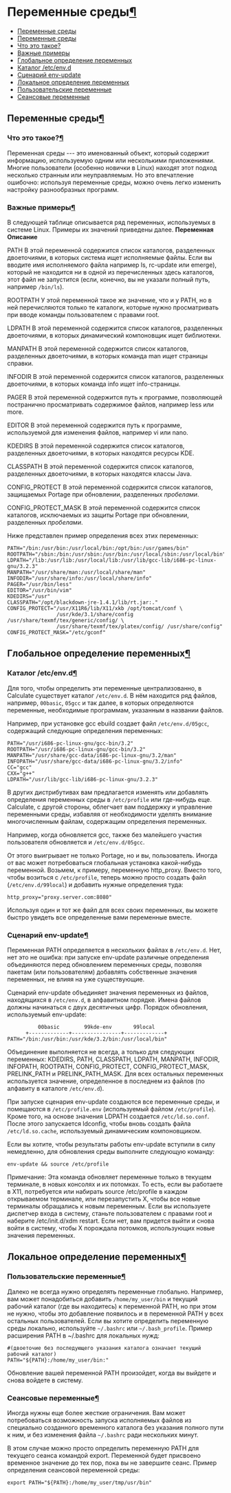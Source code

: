 # Переменные среды[¶](#Переменные-среды)

* [Переменные среды](#Переменные-среды)
* [Переменные среды](#Переменные-среды)
* [Что это такое?](#Что-это-такое)
* [Важные примеры](#Важные-примеры)
* [Глобальное определение переменных](#Глобальное-определение-переменных)
* [Каталог /etc/env.d](#Каталог-etcenvd)
* [Сценарий env-update](#Сценарий-env-update)
* [Локальное определение переменных](#Локальное-определение-переменных)
* [Пользовательские переменные](#Пользовательские-переменные)
* [Сеансовые переменные](#Сеансовые-переменные)

## Переменные среды[¶](#Переменные-среды)

### Что это такое?[¶](#Что-это-такое)

Переменная среды --- это именованный объект, который содержит информацию, используемую одним или несколькими приложениями. Многие пользователи (особенно новички в Linux) находят этот подход несколько странным или неуправляемым. Но это впечатление ошибочно: используя переменные среды, можно очень легко изменить настройку разнообразных программ.

### Важные примеры[¶](#Важные-примеры)

В следующей таблице описывается ряд переменных, используемых в системе Linux. Примеры их значений приведены далее.
**Переменная**
**Описание**

PATH
В этой переменной содержится список каталогов, разделенных двоеточиями, в которых система ищет исполняемые файлы. Если вы вводите имя исполняемого файла например ls, rc-update или emerge), который не находится ни в одной из перечисленных здесь каталогов, этот файл не запустится (если, конечно, вы не указали полный путь, например `/bin/ls`).

ROOTPATH
У этой переменной такое же значение, что и у PATH, но в ней перечисляются только те каталоги, которые нужно просматривать при вводе команды пользователем с правами root.

LDPATH
В этой переменной содержится список каталогов, разделенных двоеточиями, в которых динамический компоновщик ищет библиотеки.

MANPATH
В этой переменной содержится список каталогов, разделенных двоеточиями, в которых команда man ищет страницы справки.

INFODIR
В этой переменной содержится список каталогов, разделенных двоеточиями, в которых команда info ищет info-страницы.

PAGER
В этой переменной содержится путь к программе, позволяющей постранично просматривать содержимое файлов, например less или more.

EDITOR
В этой переменной содержится путь к программе, используемой для изменения файлов, например vi или nano.

KDEDIRS
В этой переменной содержится список каталогов, разделенных двоеточиями, в которых находятся ресурсы KDE.

CLASSPATH
В этой переменной содержится список каталогов, разделенных двоеточиями, в которых находятся классы Java.

CONFIG\_PROTECT
В этой переменной содержится список каталогов, защищаемых Portage при обновлении, разделенных _пробелами_.

CONFIG\_PROTECT\_MASK
В этой переменной содержится список каталогов, исключаемых из защиты Portage при обновлении, разделенных _пробелами_.

Ниже представлен пример определения всех этих переменных:  

    
    PATH="/bin:/usr/bin:/usr/local/bin:/opt/bin:/usr/games/bin" 
    ROOTPATH="/sbin:/bin:/usr/sbin:/usr/bin:/usr/local/sbin:/usr/local/bin" 
    LDPATH="/lib:/usr/lib:/usr/local/lib:/usr/lib/gcc-lib/i686-pc-linux-gnu/3.2.3" 
    MANPATH="/usr/share/man:/usr/local/share/man" 
    INFODIR="/usr/share/info:/usr/local/share/info" 
    PAGER="/usr/bin/less" 
    EDITOR="/usr/bin/vim" 
    KDEDIRS="/usr" 
    CLASSPATH="/opt/blackdown-jre-1.4.1/lib/rt.jar:." 
    CONFIG_PROTECT="/usr/X11R6/lib/X11/xkb /opt/tomcat/conf \
                    /usr/kde/3.1/share/config /usr/share/texmf/tex/generic/config/ \
                    /usr/share/texmf/tex/platex/config/ /usr/share/config" 
    CONFIG_PROTECT_MASK="/etc/gconf" 
    

## Глобальное определение переменных[¶](#Глобальное-определение-переменных)

### Каталог /etc/env.d[¶](#Каталог-etcenvd)

Для того, чтобы определить эти переменные централизованно, в Calculate существует каталог `/etc/env.d`. В нём находится ряд файлов, например, `00basic`, `05gcc` и так далее, в которых определяются переменные, необходимые программам, указанным в названии файлов.

Например, при установке gcc ebuild создает файл `/etc/env.d/05gcc`, содержащий следующие определения переменных:  

    
    PATH="/usr/i686-pc-linux-gnu/gcc-bin/3.2" 
    ROOTPATH="/usr/i686-pc-linux-gnu/gcc-bin/3.2" 
    MANPATH="/usr/share/gcc-data/i686-pc-linux-gnu/3.2/man" 
    INFOPATH="/usr/share/gcc-data/i686-pc-linux-gnu/3.2/info" 
    CC="gcc" 
    CXX="g++" 
    LDPATH="/usr/lib/gcc-lib/i686-pc-linux-gnu/3.2.3" 
    

В других дистрибутивах вам предлагается изменять или добавлять определения переменных среды в `/etc/profile` или где-нибудь еще. Calculate, с другой стороны, облегчает вам поддержку и управление переменными среды, избавляя от необходимости уделять внимание многочисленным файлам, содержащим определения переменных.

Например, когда обновляется gcc, также без малейшего участия пользователя обновляется и `/etc/env.d/05gcc`.

От этого выигрывает не только Portage, но и вы, пользователь. Иногда от вас может потребоваться глобальная установка какой-нибудь переменной. Возьмем, к примеру, переменную http\_proxy. Вместо того, чтобы возиться с `/etc/profile`, теперь можно просто создать файл (`/etc/env.d/99local`) и добавить нужные определения туда:

    http_proxy="proxy.server.com:8080"

Используя один и тот же файл для всех своих переменных, вы можете быстро увидеть все определенные вами переменные вместе.

### Сценарий env-update[¶](#Сценарий-env-update)

Переменная PATH определяется в нескольких файлах в `/etc/env.d`. Нет, нет это не ошибка: при запуске env-update различные определения объединяются перед обновлением переменных среды, позволяя пакетам (или пользователям) добавлять собственные значения переменных, не влияя на уже существующие.

Сценарий env-update объединяет значения переменных из файлов, находящихся в `/etc/env.d`, в алфавитном порядке. Имена файлов должны начинаться с двух десятичных цифр. Порядок обновления, используемый env-update:  

    
              00basic        99kde-env       99local
          +-------------+----------------+-------------+
    PATH="/bin:/usr/bin:/usr/kde/3.2/bin:/usr/local/bin" 
    

Объединение выполняется не всегда, а только для следующих переменных: KDEDIRS, PATH, CLASSPATH, LDPATH, MANPATH, INFODIR, INFOPATH, ROOTPATH, CONFIG\_PROTECT, CONFIG\_PROTECT\_MASK, PRELINK\_PATH и PRELINK\_PATH\_MASK. Для всех остальных переменных используется значение, определенное в последнем из файлов (по алфавиту в каталоге `/etc/env.d`).

При запуске сценария env-update создаются все переменные среды, и помещаются в `/etc/profile.env` (используемый файлом `/etc/profile`). Кроме того, на основе значения LDPATH создается `/etc/ld.so.conf`. После этого запускается ldconfig, чтобы вновь создать файла `/etc/ld.so.cache`, используемый динамическим компоновщиком.

Если вы хотите, чтобы результаты работы env-update вступили в силу немедленно, для обновления среды выполните следующую команду:

    env-update && source /etc/profile

Примечание: Эта команда обновляет переменные только в текущем терминале, в новых консолях и их потомках. То есть, если вы работаете в X11, потребуется или набирать source /etc/profile в каждом открываемом терминале, или перезапустить X, чтобы все новые терминалы обращались к новым переменным. Если вы используете диспетчер входа в систему, станьте пользователем с правами root и наберите /etc/init.d/xdm restart. Если нет, вам придется выйти и снова войти в систему, чтобы X порождала потомков, использующих новые значения переменных.

## Локальное определение переменных[¶](#Локальное-определение-переменных)

### Пользовательские переменные[¶](#Пользовательские-переменные)

Далеко не всегда нужно определять переменные глобально. Например, вам может понадобиться добавить `/home/my_user/bin` и текущий рабочий каталог (где вы находитесь) к переменной PATH, но при этом не нужно, чтобы это добавление появилось и в переменной PATH у всех остальных пользователей. Если вы хотите определить переменную среды локально, используйте `~/.bashrc` или `~/.bash_profile`. Пример расширения PATH в ~/.bashrc для локальных нужд:

    #(двоеточие без последующего указания каталога означает текущий рабочий каталог)  
    PATH="${PATH}:/home/my_user/bin:"

Обновление вашей переменной PATH произойдет, когда вы выйдете и снова войдете в систему.

### Сеансовые переменные[¶](#Сеансовые-переменные)

Иногда нужны еще более жесткие ограничения. Вам может потребоваться возможность запуска исполняемых файлов из специально созданного временного каталога без указания полного пути к ним, и без изменения файла `~/.bashrc` ради нескольких минут.

В этом случае можно просто определить переменную PATH для текущего сеанса командой export. Переменной будет присвоено временное значение до тех пор, пока вы не завершите сеанс. Пример определения сеансовой переменной среды:

    export PATH="${PATH}:/home/my_user/tmp/usr/bin"